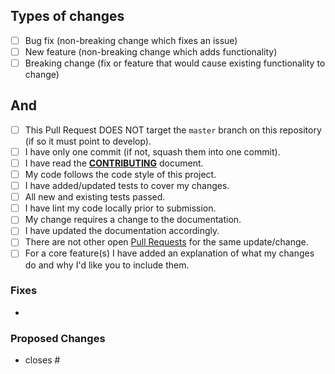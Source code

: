 ## Types of changes
<!--- What types of changes does your code introduce? Put an `x` in all the boxes that apply: -->
- [ ] Bug fix (non-breaking change which fixes an issue)
- [ ] New feature (non-breaking change which adds functionality)
- [ ] Breaking change (fix or feature that would cause existing functionality to change)

## And
- [ ] This Pull Request DOES NOT target the `master` branch on this repository (if so it must point to develop).
- [ ] I have only one commit (if not, squash them into one commit).
- [ ] I have read the [**CONTRIBUTING**](../CONTRIBUTING.md) document.
- [ ] My code follows the code style of this project.
- [ ] I have added/updated tests to cover my changes.
- [ ] All new and existing tests passed.
- [ ] I have lint my code locally prior to submission.
- [ ] My change requires a change to the documentation.
- [ ] I have updated the documentation accordingly.
- [ ] There are not other open [Pull Requests](https://github.com/lealceldeiro/gms/pulls) for the same update/change.
- [ ] For a core feature(s) I have added an explanation of what my changes do and why I'd like you to include them.

### Fixes

  - 

### Proposed Changes

  - closes #<issue-numbers>
